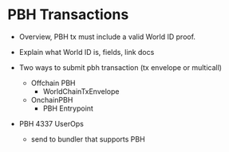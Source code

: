 # PBH Transactions

- Overview, PBH tx must include a valid World ID proof.
- Explain what World ID is, fields, link docs

- Two ways to submit pbh transaction (tx envelope or multicall)
    - Offchain PBH
        - WorldChainTxEnvelope
    - OnchainPBH
        - PBH Entrypoint




- PBH 4337 UserOps
    - send to bundler that supports PBH